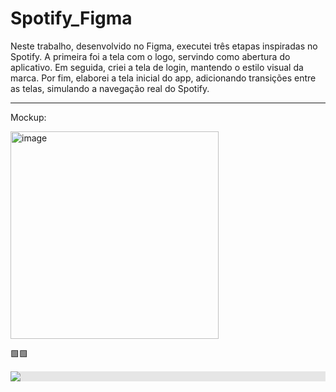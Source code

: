 # Spotify_Figma
Neste trabalho, desenvolvido no Figma, executei três etapas inspiradas no Spotify. A primeira foi a tela com o logo, servindo como abertura do aplicativo. Em seguida, criei a tela de login, mantendo o estilo visual da marca. Por fim, elaborei a tela inicial do app, adicionando transições entre as telas, simulando a navegação real do Spotify.


_____________________________________________________________________________

Mockup:

 
  <img width="333" height="332" alt="image" src="https://github.com/user-attachments/assets/c358d9f3-81ff-49dd-8191-17cb7887a10f" />                                  
  
 🟩🟩


 
  <img style="display: block;-webkit-user-select: none;margin: auto;background-color: hsl(0, 0%, 90%);" src="https://i.makeagif.com/media/10-27-2022/5yre7c.gif">
